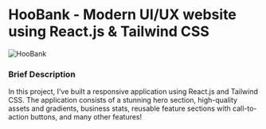 # HooBank - Modern UI/UX website using React.js & Tailwind CSS

![HooBank]('.src/assets/hoobankMainArea.png)

### Brief Description

In this project, I've built a responsive application using React.js and Tailwind CSS. The application consists of a stunning hero section, high-quality assets and gradients, business stats, reusable feature sections with call-to-action buttons, and many other features!

